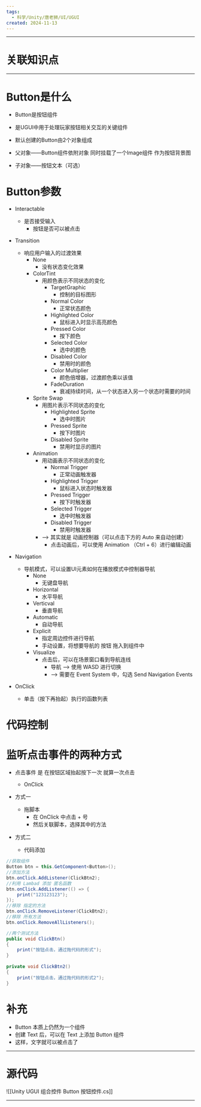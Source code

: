 ```yaml
---
tags:
  - 科学/Unity/唐老狮/UI/UGUI
created: 2024-11-13
---
```


---
# 关联知识点



---
# Button是什么

- Button是按钮组件
- 是UGUI中用于处理玩家按钮相关交互的关键组件

- 默认创建的Button由2个对象组成
- 父对象——Button组件依附对象 同时挂载了一个Image组件 作为按钮背景图
- 子对象——按钮文本（可选）
# Button参数

- Interactable
	- 是否接受输入
		- 按钮是否可以被点击

- Transition
	- 响应用户输入的过渡效果
		- None
			- 没有状态变化效果
		- ColorTint
			- 用颜色表示不同状态的变化
				- TargetGraphic
					- 控制的目标图形
				- Normal Color
					- 正常状态颜色
				- Highlighted Color
					- 鼠标进入时显示高亮颜色
				- Pressed Color
					- 按下颜色
				- Selected Color
					- 选中的颜色
				- Disabled Color
					- 禁用时的颜色
				- Color Multiplier
					- 颜色倍增器，过渡颜色乘以该值
				- FadeDuration
					- 衰减持续时间，从一个状态进入另一个状态时需要的时间
		- Sprite Swap
			- 用图片表示不同状态的变化
				- Highlighted Sprite
					- 选中时图片
				- Pressed Sprite
					- 按下时图片
				- Disabled Sprite
					- 禁用时显示的图片
		- Animation
			- 用动画表示不同状态的变化
				- Normal Trigger
					- 正常动画触发器
				- Highlighted Trigger
					- 鼠标进入状态时触发器
				- Pressed Trigger
					- 按下时触发器
				- Selected Trigger
					- 选中时触发器
				- Disabled Trigger
					- 禁用时触发器
			- ——> 其实就是 动画控制器（可以点击下方的 Auto 来自动创建）
				- 点击动画后，可以使用 Animation （Ctrl + 6）进行编辑动画

- Navigation
	- 导航模式，可以设置UI元素如何在播放模式中控制器导航
		- None
			- 无键盘导航
		- Horizontal
			- 水平导航
		- Verticval
			- 垂直导航
		- Automatic
			- 自动导航
		- Explicit
			- 指定周边控件进行导航
			- 手动设置，将想要导航的 按钮 拖入到组件中
		- Visualize
			- 点击后，可以在场景窗口看到导航连线
				- 导航 ——> 使用 WASD 进行切换
				- ——> 需要在 Event System 中，勾选 Send Navigation Events

- OnClick
	- 单击（按下再抬起）执行的函数列表
# 代码控制




# 监听点击事件的两种方式

- 点击事件 是 在按钮区域抬起按下一次 就算一次点击
	- OnClick

- 方式一
	- 拖脚本
		- 在 OnClick 中点击 + 号
		- 然后关联脚本，选择其中的方法

- 方式二
	- 代码添加

```C#
//获取组件
Button btn = this.GetComponent<Button>();
//添加方法
btn.onClick.AddListener(ClickBtn2);  
//利用 Lambad 添加 匿名函数
btn.onClick.AddListener(() => {  
    print("123123123");  
});  
//移除 指定的方法
btn.onClick.RemoveListener(ClickBtn2);  
//移除 所有方法
btn.onClick.RemoveAllListeners();

//两个测试方法
public void ClickBtn()  
{  
    print("按钮点击，通过拖代码的形式");  
}  
  
private void ClickBtn2()  
{  
    print("按钮点击，通过拖代码的形式2");  
}
```
# 补充

- Button 本质上仍然为一个组件
- 创建 Text 后，可以在 Text 上添加 Button 组件
- 这样，文字就可以被点击了

---
# 源代码

![[Unity UGUI 组合控件 Button 按钮控件.cs]]

---